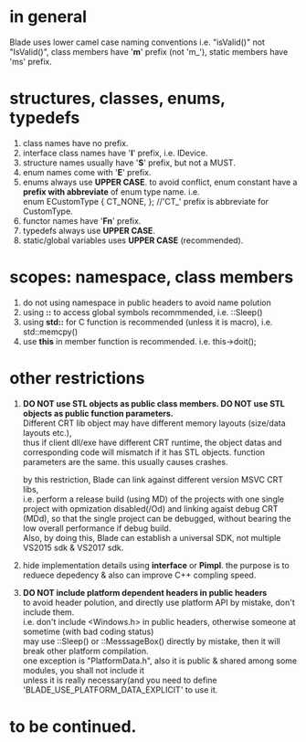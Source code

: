 # in general  
Blade uses lower camel case naming conventions i.e. "isValid()" not "IsValid()", class members have '**m**' prefix (not 'm_'), static members have 'ms' prefix.  


# structures, classes, enums, typedefs  
  1. class names have no prefix.  
  2. interface class names have '**I**' prefix, i.e. IDevice.  
  3. structure names usually have '**S**' prefix, but not a MUST.  
  4. enum names come with '**E**' prefix.  
  5. enums always use **UPPER CASE**. to avoid conflict, enum constant have a **prefix with abbreviate** of enum type name. i.e.  
  enum ECustomType { CT_NONE, }; //'CT_' prefix is abbreviate for CustomType.  
  6. functor names have '**Fn**' prefix.  
  7. typedefs always use **UPPER CASE**.  
  8. static/global variables uses **UPPER CASE** (recommended).  
  
# scopes: namespace, class members  
  1. do not using namespace in public headers to avoid name polution  
  2. using **::** to access global symbols recommmended, i.e. ::Sleep()  
  3. using **std::** for C function is recommended (unless it is macro), i.e. std::memcpy()  
  4. use **this** in member function is recommended. i.e. this->doit();  
  
# other restrictions
  1. **DO NOT use STL objects as public class members. DO NOT use STL objects as public function parameters.**  
      Different CRT lib object may have different memory layouts (size/data layouts etc.),  
      thus if client dll/exe have different CRT runtime, the object datas and corresponding code will mismatch if it has STL objects.
      function parameters are the same. this usually causes crashes.  
        
      by this restriction, Blade can link against different version MSVC CRT libs,  
      i.e. perform a release build (using MD) of the projects with one single project with opmization disabled(/Od) and linking agaist debug CRT (MDd),
      so that the single project can be debugged, without bearing the low overall performance if debug build.  
      Also, by doing this, Blade can establish a universal SDK, not multiple VS2015 sdk & VS2017 sdk.  
      
  2. hide implementation details using **interface** or **Pimpl**.
      the purpose is to reduece depedency & also can improve C++ compling speed.  
      
  3. **DO NOT include platform dependent headers in public headers**  
      to avoid header polution, and directly use platform API by mistake, don't include them.  
      i.e. don't include <Windows.h> in public headers, otherwise someone at sometime (with bad coding status)  
      may use ::Sleep() or ::MesssageBox() directly by mistake, then it will break other platform compilation.  
      one exception is "PlatformData.h", also it is public & shared among some modules, you shall not include it  
      unless it is really necessary(and you need to define 'BLADE_USE_PLATFORM_DATA_EXPLICIT' to use it.  
      
# to be continued.
